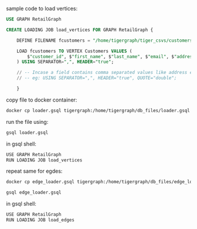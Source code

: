 sample code to load vertices:

```sql
USE GRAPH RetailGraph

CREATE LOADING JOB load_vertices FOR GRAPH RetailGraph {

    DEFINE FILENAME fcustomers = "/home/tigergraph/tiger_csvs/customers.csv";

    LOAD fcustomers TO VERTEX Customers VALUES (
        $"customer_id", $"first_name", $"last_name", $"email", $"address", $"city", $"state", $"zip_code", $"country"
    ) USING SEPARATOR=",", HEADER="true";

    // -- Incase a field contains comma separated values like address enclosed within quotes add QUOTE="double" / "single"
    // -- eg: USING SEPARATOR=",", HEADER="true", QUOTE="double";

    }
```

copy file to docker container:

```bash
docker cp loader.gsql tigergraph:/home/tigergraph/db_files/loader.gsql
```

run the file using:

```bash
gsql loader.gsql
```

in gsql shell:

```bash
USE GRAPH RetailGraph
RUN LOADING JOB load_vertices
```

repeat same for egdes:

```bash
docker cp edge_loader.gsql tigergraph:/home/tigergraph/db_files/edge_loader.gsql
```

```bash
gsql edge_loader.gsql
```

in gsql shell:

```bash
USE GRAPH RetailGraph
RUN LOADING JOB load_edges
```
